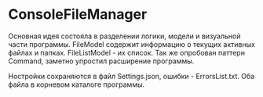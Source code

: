 # ConsoleFileManager

Основная идея состояла в разделении логики, модели и визуальной части программы.
FileModel содержит информацию о текущих активных файлах и папках. FileListModel - их список.
Так же опробован паттерн Command, заметно упростил расширение программы.

Ностройки сохраняются в файл Settings.json, ошибки - ErrorsList.txt. Оба файла в корневом каталоге программы.